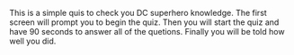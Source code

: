 This is a simple quis to check you DC superhero knowledge.
The first screen will prompt you to begin the quiz.
Then you will start the quiz and have 90 seconds to answer all of the quetions.
Finally you will be told how well you did.